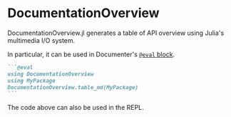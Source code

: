 # DocumentationOverview

DocumentationOverview.jl generates a table of API overview using Julia's multimedia I/O
system.

In particular, it can be used in Documenter's
[`@eval` block](https://juliadocs.github.io/Documenter.jl/stable/man/syntax/#@eval-block).

``````md
```@eval
using DocumentationOverview
using MyPackage
DocumentationOverview.table_md(MyPackage)
```
``````

The code above can also be used in the REPL.
